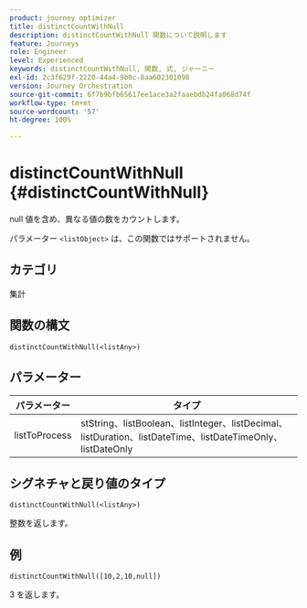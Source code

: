 ```yaml
---
product: journey optimizer
title: distinctCountWithNull
description: distinctCountWithNull 関数について説明します
feature: Journeys
role: Engineer
level: Experienced
keywords: distinctCountWithNull, 関数, 式, ジャーニー
exl-id: 2c3f629f-2220-44a4-9b0c-8aa602301098
version: Journey Orchestration
source-git-commit: 6f7b9bfb65617ee1ace3a2faaebdb24fa068d74f
workflow-type: tm+mt
source-wordcount: '57'
ht-degree: 100%

---
```


# distinctCountWithNull {#distinctCountWithNull}

null 値を含め、異なる値の数をカウントします。

パラメーター `<listObject>` は、この関数ではサポートされません。

## カテゴリ

集計

## 関数の構文

`distinctCountWithNull(<listAny>)`

## パラメーター

| パラメーター | タイプ |
|-----------|------------------|
| listToProcess | stString、listBoolean、listInteger、listDecimal、listDuration、listDateTime、listDateTimeOnly、listDateOnly |

## シグネチャと戻り値のタイプ

`distinctCountWithNull(<listAny>)`

整数を返します。

## 例

`distinctCountWithNull([10,2,10,null])`

3 を返します。

